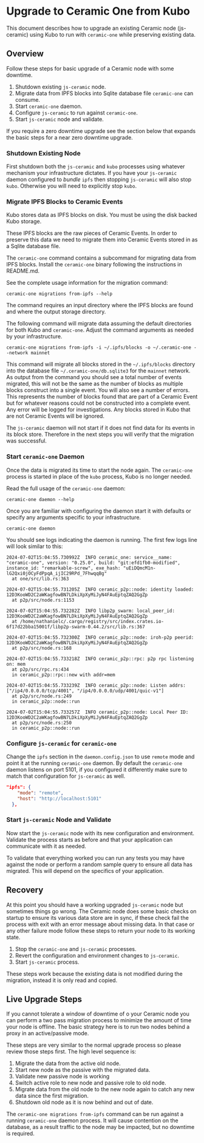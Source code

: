 # Upgrade to Ceramic One from Kubo

This document describes how to upgrade an existing Ceramic node (js-ceramic) using Kubo to run with `ceramic-one` while preserving existing data.

## Overview

Follow these steps for basic upgrade of a Ceramic node with some downtime.

1. Shutdown existing `js-ceramic` node.
2. Migrate data from IPFS blocks into Sqlite database file `ceramic-one` can consume.
3. Start `ceramic-one` daemon.
4. Configure `js-ceramic` to run against `ceramic-one`.
5. Start `js-ceramic` node and validate.

If you require a zero downtime upgrade see the section below that expands the basic steps for a near zero downtime upgrade.

### Shutdown Existing Node

First shutdown both the `js-ceramic` and `kubo` processes using whatever mechanism your infrastructure dictates.
If you have your `js-ceramic` daemon configured to _bundle_ `ipfs` then stopping `js-ceramic` will also stop `kubo`.
Otherwise you will need to explicitly stop `kubo`.

### Migrate IPFS Blocks to Ceramic Events

Kubo stores data as IPFS blocks on disk.
You must be using the disk backed Kubo storage.

These IPFS blocks are the raw pieces of Ceramic Events.
In order to preserve this data we need to migrate them into Ceramic Events stored in as a Sqlite database file.

The `ceramic-one` command contains a subcommand for migrating data from IPFS blocks.
Install the `ceramic-one` binary following the instructions in README.md.

See the complete usage information for the migration command:

    ceramic-one migrations from-ipfs --help

The command requires an input directory where the IPFS blocks are found and where the output storage directory.

The following command will migrate data assuming the default directories for both Kubo and `ceramic-one`.
Adjust the command arguments as needed by your infrastructure.

    ceramic-one migrations from-ipfs -i ~/.ipfs/blocks -o ~/.ceramic-one --network mainnet

This command will migrate all blocks stored in the `~/.ipfs/blocks` directory into the database file `~/.ceramic-one/db.sqlite3` for the `mainnet` network.
As output from the command you should see a total number of events migrated, this will not be the same as the number of blocks as multiple blocks construct into a single event.
You will also see a number of errors. This represents the number of blocks found that are part of a Ceramic Event but for whatever reasons could not be constructed into a complete event.
Any error will be logged for investigations.
Any blocks stored in Kubo that are not Ceramic Events will be ignored.

The `js-ceramic` daemon will not start if it does not find data for its events in its block store.
Therefore in the next steps you will verify that the migration was successful.


### Start `ceramic-one` Daemon

Once the data is migrated its time to start the node again.
The `ceramic-one` process is started in place of the `kubo` process, Kubo is no longer needed.

Read the full usage of the `ceramic-one` daemon:

    ceramic-one daemon --help

Once you are familiar with configuring the daemon start it with defaults or specify any arguments specific to your infrastructure.

    ceramic-one daemon

You should see logs indicating the daemon is running.
The first few logs line will look similar to this:

```
2024-07-02T15:04:55.730992Z  INFO ceramic_one: service__name: "ceramic-one", version: "0.25.0", build: "git:efd1fb0-modified", instance_id: "remarkable-screw", exe_hash: "uEiDQmcM1n-lG2Qxi0jOCyFdPpqA_ijIC29RPd_7FhwqqBg"
  at one/src/lib.rs:363

2024-07-02T15:04:55.731205Z  INFO ceramic_p2p::node: identity loaded: 12D3KooWD2C2aWKagfowBN7LDkiXpXyMiJyN4FAuEptqZAQ2GgZp
  at p2p/src/node.rs:1153

2024-07-02T15:04:55.732282Z  INFO libp2p_swarm: local_peer_id: 12D3KooWD2C2aWKagfowBN7LDkiXpXyMiJyN4FAuEptqZAQ2GgZp
  at /home/nathanielc/.cargo/registry/src/index.crates.io-6f17d22bba15001f/libp2p-swarm-0.44.2/src/lib.rs:367

2024-07-02T15:04:55.732300Z  INFO ceramic_p2p::node: iroh-p2p peerid: 12D3KooWD2C2aWKagfowBN7LDkiXpXyMiJyN4FAuEptqZAQ2GgZp
  at p2p/src/node.rs:168

2024-07-02T15:04:55.733218Z  INFO ceramic_p2p::rpc: p2p rpc listening on: mem
  at p2p/src/rpc.rs:434
  in ceramic_p2p::rpc::new with addr=mem

2024-07-02T15:04:55.733239Z  INFO ceramic_p2p::node: Listen addrs: ["/ip4/0.0.0.0/tcp/4001", "/ip4/0.0.0.0/udp/4001/quic-v1"]
  at p2p/src/node.rs:249
  in ceramic_p2p::node::run

2024-07-02T15:04:55.733257Z  INFO ceramic_p2p::node: Local Peer ID: 12D3KooWD2C2aWKagfowBN7LDkiXpXyMiJyN4FAuEptqZAQ2GgZp
  at p2p/src/node.rs:250
  in ceramic_p2p::node::run
```



### Configure `js-ceramic` for `ceramic-one`

Change the `ipfs` section in the `daemon.config.json` to use `remote` mode and point it at the running `ceramic-one` daemon.
By default the `ceramic-one` daemon listens on port 5101, if you configured it differently make sure to match that configuration for `js-ceramic` as well.

```json
"ipfs": {
    "mode": "remote",
    "host": "http://localhost:5101"
  },
```


### Start `js-ceramic` Node and Validate

Now start the `js-ceramic` node with its new configuration and environment.
Validate the process starts as before and that your application can communicate with it as needed.

To validate that everything worked you can run any tests you may have against the node or perform a random sample query to ensure all data has migrated.
This will depend on the specifics of your application.

## Recovery

At this point you should have a working upgraded `js-ceramic` node but sometimes things go wrong.
The Ceramic node does some basic checks on startup to ensure its various data store are in sync, if these check fail the process with exit with an error message about missing data.
In that case or any other failure mode follow these steps to return your node to its working state.

1. Stop the `ceramic-one` and `js-ceramic` processes.
2. Revert the configuration and environment changes to `js-ceramic`.
3. Start `js-ceramic` process.

These steps work because the existing data is not modified during the migration, instead it is only read and copied.

## Live Upgrade Steps

If you cannot tolerate a window of downtime of o your Ceramic node you can perform a two pass migration process to minimize the amount of time your node is offline.
The basic strategy here is to run two nodes behind a proxy in an active/passive mode.

These steps are very similar to the normal upgrade process so please review those steps first.
The high level sequence is:

1. Migrate the data from the active old node.
2. Start new node as the passive with the migrated data.
3. Validate new passive node is working
4. Switch active role to new node and passive role to old node.
5. Migrate data from the old node to the new node again to catch any new data since the first migration.
6. Shutdown old node as it is now behind and out of date.

The `ceramic-one migrations from-ipfs` command can be run against a running `ceramic-one` daemon process.
It will cause contention on the database, as a result traffic to the node may be impacted, but no downtime is required.
